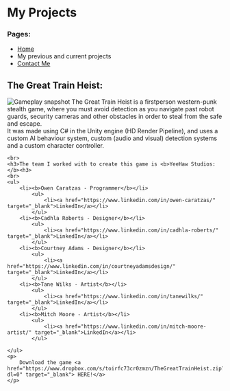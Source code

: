 <body>
	<h1>
		My Projects
	</h1>
	<h3> Pages: </h3>
	<ul>
		<li><a href="index.html">Home</a></li>
		<li>My previous and current projects</li>
		<li><a href="ContactMe.html">Contact Me</a></li>
	</ul>
	<h2>
		The Great Train Heist:
	</h2>
	<p>
		<img src="The_Great_Train_Heist.gif" alt="Gameplay snapshot">
		The Great Train Heist is a firstperson western-punk stealth game, where you must avoid detection as you navigate past 
		robot guards, security cameras and other obstacles in order to steal from the safe and escape. 
		<br>
		It was made using C# in the Unity engine (HD Render Pipeline), and uses a custom AI behaviour system, custom (audio and visual) detection systems and a custom character controller.
	</p>


	<br>
	<h3>The team I worked with to create this game is <b>YeeHaw Studios:</b><h3>
	<br>
	<ul>
		<li><b>Owen Caratzas - Programmer</b></li>
			<ul>
				<li><a href="https://www.linkedin.com/in/owen-caratzas/" target="_blank">LinkedIn</a></li>
			</ul>
		<li><b>Cadhla Roberts - Designer</b></li>
			<ul>
				<li><a href="https://www.linkedin.com/in/cadhla-roberts/" target="_blank">LinkedIn</a></li>
			</ul>
		<li><b>Courtney Adams - Designer</b></li>
			<ul>
				<li><a href="https://www.linkedin.com/in/courtneyadamsdesign/" target="_blank">LinkedIn</a></li>
			</ul>
		<li><b>Tane Wilks - Artist</b></li>
			<ul>
				<li><a href="https://www.linkedin.com/in/tanewilks/" target="_blank">LinkedIn</a></li>
			</ul>
		<li><b>Mitch Moore - Artist</b></li>
			<ul>
				<li><a href="https://www.linkedin.com/in/mitch-moore-artist/" target="_blank">LinkedIn</a></li>
			</ul>
		
	</ul>
	<p>
		Download the game <a href="https://www.dropbox.com/s/toirfc73cr0zmzn/TheGreatTrainHeist.zip?dl=0" target="_blank"> HERE!</a>
	</p>
</body>